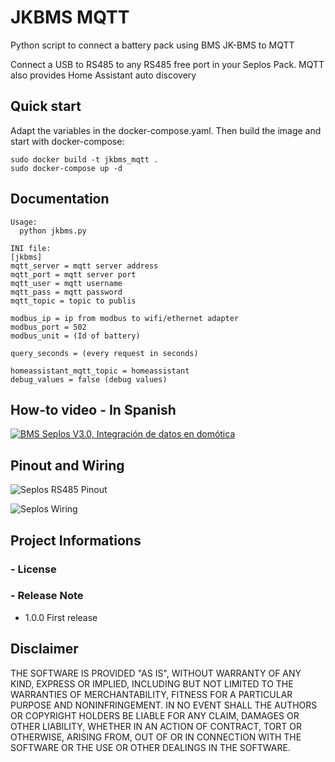 
JKBMS MQTT
=============

Python script to connect a battery pack using BMS JK-BMS to MQTT

Connect a USB to RS485 to any RS485 free port in your Seplos Pack.
MQTT also provides Home Assistant auto discovery


Quick start
-------------

Adapt the variables in the docker-compose.yaml. Then build the image and start with docker-compose:

```text
sudo docker build -t jkbms_mqtt .
sudo docker-compose up -d
```


Documentation
-------------

```text
Usage:  
  python jkbms.py 

INI file:  
[jkbms]
mqtt_server = mqtt server address
mqtt_port = mqtt server port
mqtt_user = mqtt username
mqtt_pass = mqtt password
mqtt_topic = topic to publis

modbus_ip = ip from modbus to wifi/ethernet adapter
modbus_port = 502
modbus_unit = (Id of battery)

query_seconds = (every request in seconds)

homeassistant_mqtt_topic = homeassistant
debug_values = false (debug values)
```

How-to video - In Spanish
-------------------------

[![BMS Seplos V3.0, Integración de datos en domótica](http://img.youtube.com/vi/mwh8dXmQ8fU/0.jpg)](http://www.youtube.com/watch?v=mwh8dXmQ8fU "BMS Seplos V3.0, Integración de datos en domótica")

Pinout and Wiring
-----------------

![Seplos RS485 Pinout](img/rs485pinout.jpeg)

![Seplos Wiring](img/seplos_wiring.jpeg)

Project Informations
--------------------


### - License

### - Release Note

* 1.0.0 First release

Disclaimer
----------

THE SOFTWARE IS PROVIDED "AS IS", WITHOUT WARRANTY OF ANY KIND, EXPRESS OR IMPLIED, INCLUDING BUT NOT LIMITED TO THE WARRANTIES OF MERCHANTABILITY, FITNESS FOR A PARTICULAR PURPOSE AND NONINFRINGEMENT.
IN NO EVENT SHALL THE AUTHORS OR COPYRIGHT HOLDERS BE LIABLE FOR ANY CLAIM, DAMAGES OR OTHER LIABILITY, WHETHER IN AN ACTION OF CONTRACT, TORT OR OTHERWISE, ARISING FROM, OUT OF OR IN CONNECTION WITH THE SOFTWARE OR THE USE OR OTHER DEALINGS IN THE SOFTWARE.


